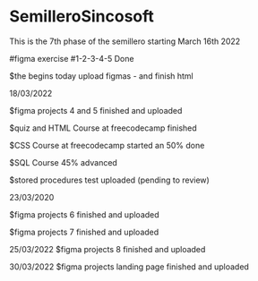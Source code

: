 # SemilleroSincosoft

This is the 7th phase of the semillero starting March 16th 2022

#figma exercise #1-2-3-4-5 Done

$the begins today
upload figmas - and finish html

18/03/2022

$figma projects 4 and 5 finished and uploaded 

$quiz and HTML Course at freecodecamp finished 

$CSS Course at freecodecamp started an 50% done

$SQL Course 45% advanced

$stored procedures test uploaded (pending to review)

23/03/2020

$figma projects 6 finished and uploaded 

$figma projects 7 finished and uploaded

25/03/2022
$figma projects 8 finished and uploaded

30/03/2022
$figma projects landing page finished and uploaded


